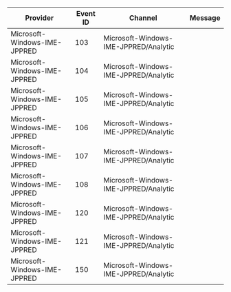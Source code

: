Provider                      |  Event ID  |  Channel                                |  Message
------------------------------|------------|-----------------------------------------|---------
Microsoft-Windows-IME-JPPRED  |  103       |  Microsoft-Windows-IME-JPPRED/Analytic  |
Microsoft-Windows-IME-JPPRED  |  104       |  Microsoft-Windows-IME-JPPRED/Analytic  |
Microsoft-Windows-IME-JPPRED  |  105       |  Microsoft-Windows-IME-JPPRED/Analytic  |
Microsoft-Windows-IME-JPPRED  |  106       |  Microsoft-Windows-IME-JPPRED/Analytic  |
Microsoft-Windows-IME-JPPRED  |  107       |  Microsoft-Windows-IME-JPPRED/Analytic  |
Microsoft-Windows-IME-JPPRED  |  108       |  Microsoft-Windows-IME-JPPRED/Analytic  |
Microsoft-Windows-IME-JPPRED  |  120       |  Microsoft-Windows-IME-JPPRED/Analytic  |
Microsoft-Windows-IME-JPPRED  |  121       |  Microsoft-Windows-IME-JPPRED/Analytic  |
Microsoft-Windows-IME-JPPRED  |  150       |  Microsoft-Windows-IME-JPPRED/Analytic  |